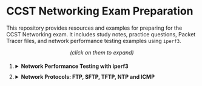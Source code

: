 # CCST Networking Exam Preparation

This repository provides resources and examples for preparing for the CCST Networking exam. It includes study notes, practice questions, Packet Tracer files, and network performance testing examples using `iperf3`.




<p align="center"><em>(click on them to expand)</em></p>

<ol style="line-height: 2;">
   
   <li><details>
   <summary><strong>Network Performance Testing with iperf3</strong></summary>
   
  `iperf3` is a tool for measuring network bandwidth. Below are some examples of how to use `iperf3` for various network performance tests.

  ## Basic Bandwidth Test

  **Situation:** You want to measure the maximum bandwidth between a client and a server on a local network.

  **On the server:**
  ```bash
  iperf3 -s
  ```

  **On the client:**
  ```bash
  iperf3 -c <server_ip>
  ```

  ## Bandwidth Test with Custom Time Interval

  **Situation:**  You need to measure bandwidth over a specific period.

  **On the server:**
  ```bash
  iperf3 -s
  ```

  **On the client:**
  ```bash
  iperf3 -c <server_ip> -t 60
  ```
  
  ## Test with Bandwidth Limiting

  **Situation:**  You want to simulate network conditions by limiting bandwidth.

  **On the server:**
  ```bash
  iperf3 -s
  ```

  **On the client:**
  ```bash
  iperf3 -c <server_ip> -b 10M
  ```

  ## TCP Bandwidth Test with Custom Port

  **Situation:** You need to measure TCP bandwidth on a specific port.

  **On the server:**
  ```bash
  iperf3 -s
  ```

  **On the client:**
  ```bash
  iperf3 -c <server_ip> -p 5001
  ```

  ## UDP Bandwidth Test with Custom Port

  **Situation:** You need to measure UDP bandwidth and observe packet loss.

  **On the server:**
  ```bash
  iperf3 -s -u
  ```

  **On the client:**
  ```bash
  iperf3 -c <server_ip> -u  -p 5201
  ```

  ## SCTP Bandwidth Test with Custom Port

  **On the server:**
  ```bash
  iperf3 -s -p 5001 -t 30 -i 10 --sctp
  ```

  **On the client:**
  ```bash
  iperf3 -c <server_ip> -p 5001 -t 30 -i 10 --sctp
  ```

  ## Testing with Zero-Copy Mode

  Situation: You want to test performance using the zero-copy mode for potentially improved throughput.

  **On the server:**
  ```bash
  iperf3 -s -Z
  ```

  **On the client:**
  ```bash
  iperf3 -c <server_ip> -Z
  ```

  ## Test with Different Window Size

  Situation: You want to test how changing the TCP window size affects performance.

  **On the server:**
  ```bash
  iperf3 -s
  ```

  **On the client:**
  ```bash
  iperf3 -c <server_ip> -w 64K
  ```

  ## Multi-Client Testing

  Situation: You want to test bandwidth from multiple clients simultaneously to see how the server handles concurrent connections.


  **On the server:**
  ```bash
  iperf3 -s
  ```

  **On the client:**
  ```bash
  iperf3 -c <server_ip> -P 5
  ```

  ## Reverse Test Mode

  Situation: You want the server to act as the client and the client to act as the server, often used to test the reverse path bandwidth.


  **On the server:**
  ```bash
  iperf3 -s
  ```

  **On the client:**
  ```bash
  iperf3 -c <server_ip> -R
  ```


  ## UDP Test with Custom Packet Size

  Situation: You need to test how different packet sizes affect performance.

  **On the server:**
  ```bash
  iperf3 -s -u
  ```

  **On the client:**
  ```bash
  iperf3 -c <server_ip> -u -l 1024
  ```

  ---
   </details></li>



   
   
   <li><details>
   <summary><strong>Network Protocols: FTP, SFTP, TFTP, NTP and ICMP</strong></summary>
   

  ## FTP (File Transfer Protocol)

  **Overview:**
  FTP is a standard network protocol used to transfer files between a client and a server over a network. It operates on TCP/IP and typically uses port 21 for control commands and port 20 for data transfer.

  **Basic Commands and Examples:**

  - **Starting the FTP Server:**
    - **On Linux:**
      ```bash
      sudo apt-get install vsftpd
      sudo systemctl start vsftpd
      ```
    - **On Windows:**
      Install and configure FileZilla Server.

  - **Connecting to an FTP Server:**
    - **From a command-line client:**
      ```bash
      ftp <server_ip>
      ```
      Enter username and password when prompted.

    - **Using FileZilla Client:**
      - Open FileZilla.
      - Enter the server IP, port 21, username, and password in the Quickconnect bar.

  - **Common Commands:**
    - **List Files:**
      ```bash
      ls
      ```
    - **Upload File:**
      ```bash
      put <local_file>
      ```
    - **Download File:**
      ```bash
      get <remote_file>
      ```

  **Configuration Example:**
  Ensure your server settings disallow anonymous logins and only allow authenticated users.

  ---

  ## SFTP (Secure File Transfer Protocol)

  **Overview:**
  SFTP is a secure protocol for transferring files over a network, using SSH (Secure Shell) to encrypt data and commands. It operates on port 22.

  **Basic Commands and Examples:**

  - **Setting Up SFTP on Linux:**
    - Install OpenSSH server:
      ```bash
      sudo apt-get install openssh-server
      ```
    - Start the SSH service:
      ```bash
      sudo systemctl start ssh
      ```

  - **Connecting to an SFTP Server:**
    - **From a command-line client:**
      ```bash
      sftp <username>@<server_ip>
      ```
      Enter the password when prompted.

    - **Using WinSCP (Windows):**
      - Open WinSCP.
      - Enter the server IP, port 22, username, and password.

  - **Common Commands:**
    - **Upload File:**
      ```bash
      put <local_file>
      ```
    - **Download File:**
      ```bash
      get <remote_file>
      ```

  **Configuration Example:**
  Ensure your `sshd_config` file allows SFTP and restricts users to their home directories for security.

  ---

  ## TFTP (Trivial File Transfer Protocol)

  **Overview:**
  TFTP is a simpler version of FTP used for transferring files with minimal overhead. It operates on UDP port 69 and is typically used for tasks like network booting.

  **Basic Commands and Examples:**

  - **Installing and Starting TFTP Server on Linux:**
    - Install `tftpd-hpa`:
      ```bash
      sudo apt-get install tftpd-hpa
      ```
    - Edit the configuration file `/etc/default/tftpd-hpa` to set the directory and options.
    - Start the TFTP service:
      ```bash
      sudo systemctl start tftpd-hpa
      ```

  - **Connecting to a TFTP Server:**
    - **From a command-line client:**
      ```bash
      tftp <server_ip>
      ```

  - **Common Commands:**
    - **Upload File:**
      ```bash
      put <local_file>
      ```
    - **Download File:**
      ```bash
      get <remote_file>
      ```

  **Configuration Example:**
  Configure the TFTP server to restrict access to a specific directory and ensure that it has read/write permissions.

  ---

  ## NTP (Network Time Protocol)

  **Overview:**
  NTP is used to synchronize the clocks of computers over a network. It operates on UDP port 123 and ensures that time is consistent across all devices.

  **Basic Commands and Examples:**

  - **Installing and Configuring NTP Server on Linux:**
    - Install `ntp`:
      ```bash
      sudo apt-get install ntp
      ```
    - Configure `/etc/ntp.conf` to set up NTP servers and access restrictions.
    - Start the NTP service:
      ```bash
      sudo systemctl start ntp
      ```

  - **Synchronizing Time with an NTP Server:**
    - **On a Linux client:**
      ```bash
      sudo ntpdate <server_ip>
      ```
    - **On a Windows client:**
      - Go to **Date and Time Settings**.
      - Select **Add clocks for different time zones** and **Internet Time** tab to synchronize.

  **Configuration Example:**
  Ensure that your NTP server configuration allows for accurate time synchronization and restricts access to trusted clients only.

  ---
## ICMP (Internet Control Message Protocol)

**Overview:**
ICMP is used for sending error messages and operational information about network conditions. It operates alongside IP and is crucial for network diagnostics and troubleshooting.

**Basic Commands and Examples:**

### `ping`

The `ping` command checks the reachability of a host on a network and measures round-trip time.

- **Basic Usage:**
  - **Linux/Windows:**
    ```bash
    ping <host_or_ip>
    ```
  - Example:
    ```bash
    ping google.com
    ```

- **Specify Number of Packets (Linux):**
  - **Linux:**
    ```bash
    ping -c 5 <host_or_ip>
    ```
  - Example:
    ```bash
    ping -c 5 google.com
    ```
  - This sends 5 packets and then stops.

- **Specify Packet Size (Linux/Windows):**
  - **Linux:**
    ```bash
    ping -s 1000 <host_or_ip>
    ```
  - **Windows:**
    ```cmd
    ping -l 1000 <host_or_ip>
    ```
  - Example:
    ```bash
    ping -s 1000 google.com
    ```

- **Specify Time To Live (TTL) (Linux):**
  - **Linux:**
    ```bash
    ping -t 64 <host_or_ip>
    ```
  - Example:
    ```bash
    ping -t 64 google.com
    ```

- **Flood Ping (Linux):**
  - **Linux:**
    ```bash
    ping -f <host_or_ip>
    ```
  - Example:
    ```bash
    ping -f google.com
    ```
  - This sends packets as fast as possible (use with caution).

### `traceroute` (Linux) / `tracert` (Windows)

The `traceroute` command (Linux) and `tracert` command (Windows) trace the path packets take to a destination, showing each hop along the way.

- **Basic Usage:**
  - **Linux:**
    ```bash
    traceroute <host_or_ip>
    ```
  - **Windows:**
    ```cmd
    tracert <host_or_ip>
    ```
  - Example:
    ```bash
    traceroute google.com
    ```
  - Example:
    ```cmd
    tracert google.com
    ```

- **Specify Maximum Number of Hops:**
  - **Linux:**
    ```bash
    traceroute -m 20 <host_or_ip>
    ```
  - **Windows:**
    ```cmd
    tracert -h 20 <host_or_ip>
    ```
  - Example:
    ```bash
    traceroute -m 20 google.com
    ```
  - Example:
    ```cmd
    tracert -h 20 google.com
    ```

- **Show Numeric IP Addresses Only:**
  - **Linux:**
    ```bash
    traceroute -n <host_or_ip>
    ```
  - **Windows:**
    ```cmd
    tracert -d <host_or_ip>
    ```
  - Example:
    ```bash
    traceroute -n google.com
    ```
  - Example:
    ```cmd
    tracert -d google.com
    ```

- **Use a Specific Network Interface (Linux):**
  - **Linux:**
    ```bash
    traceroute -i <interface> <host_or_ip>
    ```
  - Example:
    ```bash
    traceroute -i eth0 google.com
    ```

- **Change the Default Packet Size (Linux):**
  - **Linux:**
    ```bash
    traceroute -s 1000 <host_or_ip>
    ```
  - Example:
    ```bash
    traceroute -s 1000 google.com
    ```


   </details></li>


   

